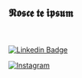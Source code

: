 ## 𝕹𝖔𝖘𝖈𝖊 𝖙𝖊 𝖎𝖕𝖘𝖚𝖒 
<br><br>
[![Linkedin Badge](https://img.shields.io/badge/LinkedIn-0077B5?style=for-the-badge&logo=linkedin&logoColor=white)](https://www.linkedin.com/in/filipe-mateus-574411289/)

[![Instagram](https://img.icons8.com/ios-filled/50/000000/instagram-new.png)](https://www.instagram.com/matheus___fillipe/?igsh=MXgzOWJ3aGw3aHV5ZA%3D%3D&utm_source=qr)
